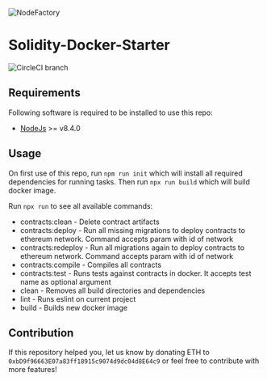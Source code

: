 ![NodeFactory](banner.png)

# Solidity-Docker-Starter
![CircleCI branch](https://img.shields.io/circleci/project/github/NodeFactoryIo/solidity-docker-starter/master.svg)

## Requirements

Following software is required to be installed to use this repo:
 * [NodeJs](https://nodejs.org/en/) >= v8.4.0

## Usage

On first use of this repo, run `npm run init` which will install
all required dependencies for running tasks. Then run `npx run build` which will
build docker image.

Run `npx run` to see all available commands:
- contracts:clean                 - Delete contract artifacts
- contracts:deploy                - Run all missing migrations to deploy contracts to ethereum network. Command accepts param with id of network
- contracts:redeploy              - Run all migrations again to deploy contracts to ethereum network. Command accepts param with id of network
- contracts:compile               - Compiles all contracts
- contracts:test                  - Runs tests against contracts in docker. It accepts test name as optional argument
- clean                           - Removes all build directories and dependencies
- lint                            - Runs eslint on current project
- build                           - Builds new docker image

## Contribution

If this repository helped you, let us know by donating ETH to `0xbD9f96663E07a83ff18915c9074d9dc04d8E64c9` or feel free to contribute with more features!
